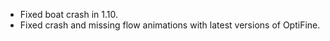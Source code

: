 - Fixed boat crash in 1.10.
- Fixed crash and missing flow animations with latest versions of OptiFine.
